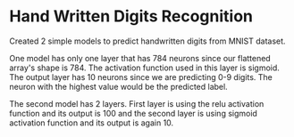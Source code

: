 # Hand Written Digits Recognition

Created 2 simple models to predict handwritten digits from MNIST dataset.

One model has only one layer that has 784 neurons since our flattened array's shape is 784. The activation function used in this layer is sigmoid. The output layer has 10 neurons since we are predicting 0-9 digits. The neuron with the highest value would be the predicted label.

The second model has 2 layers. First layer is using the relu activation function and its output is 100 and the second layer is using sigmoid activation function and its output is again 10.